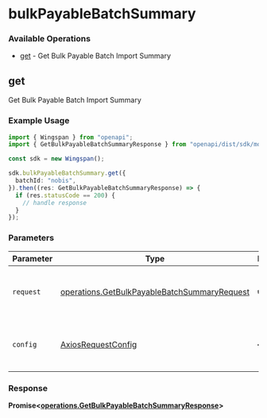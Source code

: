 # bulkPayableBatchSummary

### Available Operations

* [get](#get) - Get Bulk Payable Batch Import Summary

## get

Get Bulk Payable Batch Import Summary

### Example Usage

```typescript
import { Wingspan } from "openapi";
import { GetBulkPayableBatchSummaryResponse } from "openapi/dist/sdk/models/operations";

const sdk = new Wingspan();

sdk.bulkPayableBatchSummary.get({
  batchId: "nobis",
}).then((res: GetBulkPayableBatchSummaryResponse) => {
  if (res.statusCode == 200) {
    // handle response
  }
});
```

### Parameters

| Parameter                                                                                                    | Type                                                                                                         | Required                                                                                                     | Description                                                                                                  |
| ------------------------------------------------------------------------------------------------------------ | ------------------------------------------------------------------------------------------------------------ | ------------------------------------------------------------------------------------------------------------ | ------------------------------------------------------------------------------------------------------------ |
| `request`                                                                                                    | [operations.GetBulkPayableBatchSummaryRequest](../../models/operations/getbulkpayablebatchsummaryrequest.md) | :heavy_check_mark:                                                                                           | The request object to use for the request.                                                                   |
| `config`                                                                                                     | [AxiosRequestConfig](https://axios-http.com/docs/req_config)                                                 | :heavy_minus_sign:                                                                                           | Available config options for making requests.                                                                |


### Response

**Promise<[operations.GetBulkPayableBatchSummaryResponse](../../models/operations/getbulkpayablebatchsummaryresponse.md)>**

